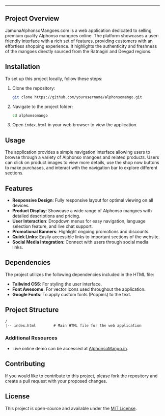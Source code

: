 
---


## Project Overview
JamunaAlphonsoMangoes.com is a web application dedicated to selling premium quality Alphonso mangoes online. The platform showcases a user-friendly interface with a rich set of features, providing customers with an effortless shopping experience. It highlights the authenticity and freshness of the mangoes directly sourced from the Ratnagiri and Devgad regions.

## Installation
To set up this project locally, follow these steps:

1. Clone the repository:
   ```bash
   git clone https://github.com/yourusername/alphonsomango.git
   ```
   
2. Navigate to the project folder:
   ```bash
   cd alphonsomango
   ```

3. Open `index.html` in your web browser to view the application.

## Usage
The application provides a simple navigation interface allowing users to browse through a variety of Alphonso mangoes and related products. Users can click on product images to view more details, use the shop now buttons to make purchases, and interact with the navigation bar to explore different sections.

## Features
- **Responsive Design**: Fully responsive layout for optimal viewing on all devices.
- **Product Display**: Showcase a wide range of Alphonso mangoes with detailed descriptions and pricing.
- **User Interaction**: Dropdown menus for easy navigation, language selection feature, and live chat support.
- **Promotional Banners**: Highlight ongoing promotions and discounts.
- **Quick Links**: Easily accessible links to important sections of the website.
- **Social Media Integration**: Connect with users through social media links.

## Dependencies
The project utilizes the following dependencies included in the HTML file:
- **Tailwind CSS**: For styling the user interface.
- **Font Awesome**: For vector icons used throughout the application.
- **Google Fonts**: To apply custom fonts (Poppins) to the text.

## Project Structure
```
/
|-- index.html        # Main HTML file for the web application
```

### Additional Resources
- Live online demo can be accessed at [AlphonsoMango.in](https://jamunaalphonsomangoes.com).

## Contributing
If you would like to contribute to this project, please fork the repository and create a pull request with your proposed changes.

## License
This project is open-source and available under the [MIT License](LICENSE).
